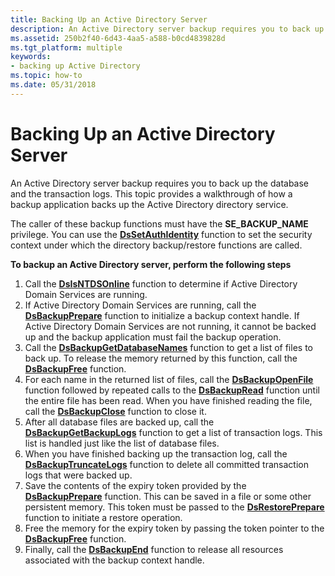 ```yaml
---
title: Backing Up an Active Directory Server
description: An Active Directory server backup requires you to back up the database and the transaction logs. This topic provides a walkthrough of how a backup application backs up the Active Directory directory service.
ms.assetid: 250b2f40-6d43-4aa5-a588-b0cd4839828d
ms.tgt_platform: multiple
keywords:
- backing up Active Directory
ms.topic: how-to
ms.date: 05/31/2018
---
```


# Backing Up an Active Directory Server

An Active Directory server backup requires you to back up the database and the transaction logs. This topic provides a walkthrough of how a backup application backs up the Active Directory directory service.

The caller of these backup functions must have the **SE\_BACKUP\_NAME** privilege. You can use the [**DsSetAuthIdentity**](dssetauthidentity.md) function to set the security context under which the directory backup/restore functions are called.

**To backup an Active Directory server, perform the following steps**

1.  Call the [**DsIsNTDSOnline**](dsisntdsonline.md) function to determine if Active Directory Domain Services are running.
2.  If Active Directory Domain Services are running, call the [**DsBackupPrepare**](dsbackupprepare.md) function to initialize a backup context handle. If Active Directory Domain Services are not running, it cannot be backed up and the backup application must fail the backup operation.
3.  Call the [**DsBackupGetDatabaseNames**](dsbackupgetdatabasenames.md) function to get a list of files to back up. To release the memory returned by this function, call the [**DsBackupFree**](dsbackupfree.md) function.
4.  For each name in the returned list of files, call the [**DsBackupOpenFile**](dsbackupopenfile.md) function followed by repeated calls to the [**DsBackupRead**](dsbackupread.md) function until the entire file has been read. When you have finished reading the file, call the [**DsBackupClose**](dsbackupclose.md) function to close it.
5.  After all database files are backed up, call the [**DsBackupGetBackupLogs**](dsbackupgetbackuplogs.md) function to get a list of transaction logs. This list is handled just like the list of database files.
6.  When you have finished backing up the transaction log, call the [**DsBackupTruncateLogs**](dsbackuptruncatelogs.md) function to delete all committed transaction logs that were backed up.
7.  Save the contents of the expiry token provided by the [**DsBackupPrepare**](dsbackupprepare.md) function. This can be saved in a file or some other persistent memory. This token must be passed to the [**DsRestorePrepare**](dsrestoreprepare.md) function to initiate a restore operation.
8.  Free the memory for the expiry token by passing the token pointer to the [**DsBackupFree**](dsbackupfree.md) function.
9.  Finally, call the [**DsBackupEnd**](dsbackupend.md) function to release all resources associated with the backup context handle.

 

 




